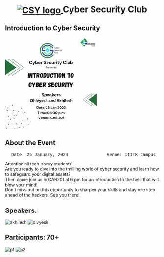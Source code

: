 <h1 align="center">
    <a href="https://github.com/CSYClubIIITK/ClubVault">
        <img src="https://github.com/DPRIYATHAM/ClubVault/blob/main/Logo.png" valign="middle" height="58" alt="CSY logo" />
    </a>
    <span valign="middle">
        Cyber Security Club
    </span>
</h1>

<h2>Introduction to Cyber Security</h2>
<section>
    <div class="container container1">
        <div class="content">
            <img class="banner" src="banner.jpg" alt="Web 3.0 and Smart Contracts" style="height:300px;">
            <br>
            <h2>About the Event</h2>
            <p><pre><center> Date: 25 January, 2023               Venue: IIITK Campus</center></pre></p>
            <p>Attention all tech-savvy students!<br>Are you ready to dive into the thrilling world of cyber security and learn how to safeguard your digital assets?<br> Then come join us in CAB201 at 6 pm for an introduction to the field that will blow your mind!<br> Don't miss out on this opportunity to sharpen your skills and stay one step ahead of the hackers. See you there!</p>
            
 <h2>Speakers:</h2>
    <img src="https://github.com/DPRIYATHAM/ClubVault/blob/main/Events/Introduction%20to%20Cyber%20Security/akhilesh.jpg" float="left" height="150" alt="akhilesh" />
    <img src="https://github.com/DPRIYATHAM/ClubVault/blob/main/Events/Introduction%20to%20Cyber%20Security/divyesh.jpg" float="left" height="150" alt="divyesh" />
            
<h2>Participants: 70+</h2>
            <img src="https://github.com/DPRIYATHAM/ClubVault/blob/main/Events/Introduction%20to%20Cyber%20Security/participants1.jpg" float="left" height="200" alt="p1" />
            <img src="https://github.com/DPRIYATHAM/ClubVault/blob/main/Events/Introduction%20to%20Cyber%20Security/participants2.jpg" float="left" height="200" alt="p2" />
